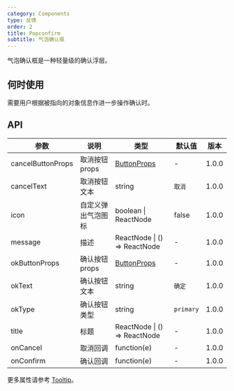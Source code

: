 ```yaml
---
category: Components
type: 反馈
order: 2
title: Popconfirm
subtitle: 气泡确认框
---
```


气泡确认框是一种轻量级的确认浮层。

## 何时使用

需要用户根据被指向的对象信息作进一步操作确认时。

## API

| 参数 | 说明 | 类型 | 默认值 | 版本 |
| --- | --- | --- | --- | --- |
| cancelButtonProps | 取消按钮props | [ButtonProps](/components/button/#API) | - | 1.0.0 |
| cancelText | 取消按钮文本 | string | `取消` | 1.0.0 |
| icon | 自定义弹出气泡图标 | boolean \| ReactNode | false | 1.0.0 |
| message | 描述 | ReactNode \| () => ReactNode | - | 1.0.0 |
| okButtonProps | 确认按钮props | [ButtonProps](/components/button/#API) | - | 1.0.0 |
| okText | 确认按钮文本 | string | `确定` | 1.0.0 |
| okType | 确认按钮类型 | string | `primary` | 1.0.0 |
| title | 标题 | ReactNode \| () => ReactNode | - | 1.0.0 |
| onCancel | 取消回调 | function(e) | - | 1.0.0 |
| onConfirm | 确认回调 | function(e) | - | 1.0.0 |

更多属性请参考 [Tooltip](/components/tooltip/#API)。